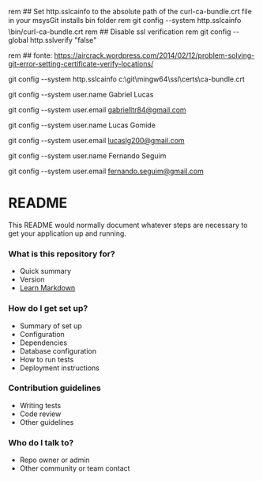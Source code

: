 rem ## Set http.sslcainfo to the absolute path of the curl-ca-bundle.crt file in your msysGit installs bin folder
rem git config --system http.sslcainfo \bin/curl-ca-bundle.crt
rem ## Disable ssl verification
rem git config --global http.sslverify "false"

rem ## fonte: https://aircrack.wordpress.com/2014/02/12/problem-solving-git-error-setting-certificate-verify-locations/

git config --system http.sslcainfo c:\\git\\mingw64\\ssl\\certs\\ca-bundle.crt


git config --system user.name Gabriel Lucas

git config --system user.email gabrielltr84@gmail.com


git config --system user.name Lucas Gomide

git config --system user.email lucaslg200@gmail.com


git config --system user.name Fernando Seguim

git config --system user.email fernando.seguim@gmail.com


# README #

This README would normally document whatever steps are necessary to get your application up and running.

### What is this repository for? ###

* Quick summary
* Version
* [Learn Markdown](https://bitbucket.org/tutorials/markdowndemo)

### How do I get set up? ###

* Summary of set up
* Configuration
* Dependencies
* Database configuration
* How to run tests
* Deployment instructions

### Contribution guidelines ###

* Writing tests
* Code review
* Other guidelines

### Who do I talk to? ###

* Repo owner or admin
* Other community or team contact